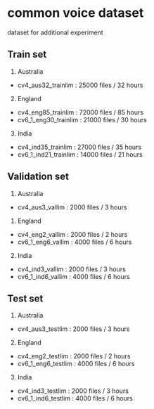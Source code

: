 # common voice dataset
dataset for additional experiment

## Train set
1. Australia  
- cv4_aus32_trainlim : 25000 files / 32 hours  

2. England  
- cv4_eng85_trainlim : 72000 files / 85 hours  
- cv6_1_eng30_trainlim : 21000 files / 30 hours     

3. India  
- cv4_ind35_trainlim : 27000 files / 35 hours  
- cv6_1_ind21_trainlim : 14000 files / 21 hours  

## Validation set
1. Australia  
- cv4_aus3_vallim : 2000 files / 3 hours  

1. England  
- cv4_eng2_vallim : 2000 files / 2 hours  
- cv6_1_eng6_vallim : 4000 files / 6 hours  

2. India  
- cv4_ind3_vallim : 2000 files / 3 hours  
- cv6_1_ind6_vallim : 4000 files / 6 hours  

## Test set
1. Australia  
- cv4_aus3_testlim : 2000 files / 3 hours  

2. England  
- cv4_eng2_testlim : 2000 files / 2 hours  
- cv6_1_eng6_testlim : 4000 files / 6 hours  

3. India  
- cv4_ind3_testlim : 2000 files / 3 hours  
- cv6_1_ind6_testlim : 4000 files / 6 hours  